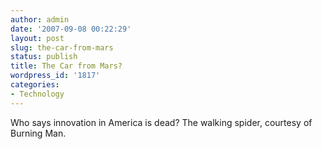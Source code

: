 ```yaml
---
author: admin
date: '2007-09-08 00:22:29'
layout: post
slug: the-car-from-mars
status: publish
title: The Car from Mars?
wordpress_id: '1817'
categories:
- Technology
---
```


Who says innovation in America is dead?
The walking spider, courtesy of Burning Man.
